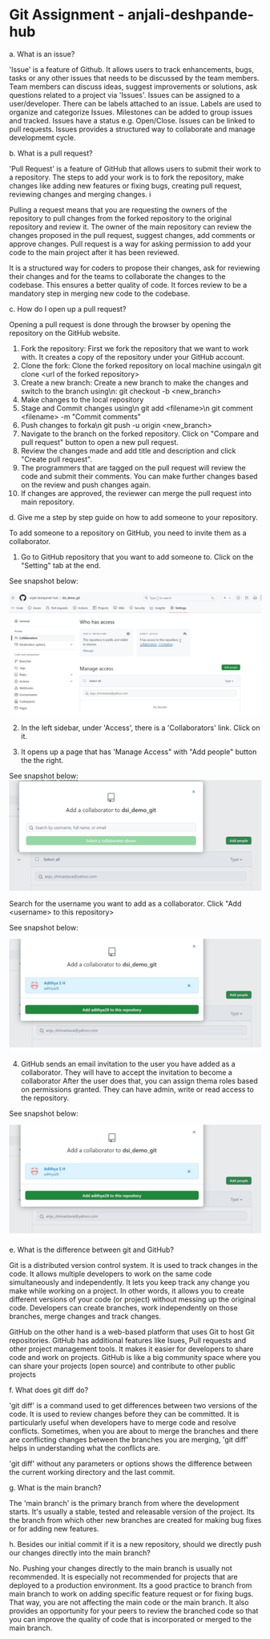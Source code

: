 # Git Assignment - anjali-deshpande-hub

a. What is an issue?

'Issue' is a feature of Github. It allows users to track enhancements, bugs, tasks or any other issues that needs to be discussed by the team members. Team members can discuss ideas, suggest improvements or solutions, ask questions related to a project via 'Issues'. Issues can be assigned to a user/developer. There can be labels attached to an issue. Labels are used to organize and categorize Issues. Milestones can be added to group issues and tracked. Issues have a status e.g. Open/Close. Issues can be linked to pull requests. Issues provides a structured way to collaborate and manage developmemt cycle.  

b. What is a pull request?

'Pull Request' is a feature of GitHub that allows users to submit their work to a repository. The steps to add your work is to fork the repository, make changes like adding new features or fixing bugs, creating pull request, reviewing changes and merging changes. i

Pulling a request means that you are requesting the owners of the repository to pull changes from the forked repository to the original repository and review it. The owner of the main repository can review the changes proposed in the pull request, suggest changes, add comments or approve changes. Pull request is a way for asking permission to add your code to the main project after it has been reviewed.

It is a structured way for coders to propose their changes, ask for reviewing their changes and for the teams to collaborate the changes to the codebase. This ensures a better quality of code. It forces review to be a mandatory step in merging new code to the codebase.

c. How do I open up a pull request?

Opening a pull request is done through the browser by opening the repository on the GitHub website.
1. Fork the repository: First we fork the repository that we want to work with. It creates a copy of the repository under your GitHub account.
2. Clone the fork: Clone the forked repository on local machine usinga\n 
git clone \<url of the forked repository\>
3. Create a new branch: Create a new branch to make the changes and switch to the branch using\n:
git checkout -b \<new_branch\>
4. Make changes to the local repository
5. Stage and Commit changes using\n 
git add \<filename\>\n
git comment \<filename\> -m "Commit comments"
6. Push changes to forka\n
git push -u origin \<new_branch\>
7. Navigate to the branch on the forked repository. Click on "Compare and pull request" button to open a new pull request.
8. Review the changes made and add title and description and click "Create pull request".
9. The programmers that are tagged on the pull request will review the code and submit their comments. You can make further changes based on the review and push changes again.
10. If changes are approved, the reviewer can merge the pull request into main repository.


d. Give me a step by step guide on how to add someone to your repository.

To add someone to a repository on GitHub, you need to invite them as a collaborator. 
1. Go to GitHub repository that you want to add someone to. Click on the "Setting" tab at the end.

See snapshot below:

![Alt text](https://github.com/anjali-deshpande-hub/git_assignment/blob/assignment/image1.jpg "Collaborator")

2. In the left sidebar, under 'Access', there is a 'Collaborators' link. Click on it.

3. It opens up a page that has 'Manage Access" with "Add people" button the the right. 

See snapshot below:
![Alt text](https://github.com/anjali-deshpande-hub/git_assignment/blob/assignment/image2.jpg "Manage Access")

Search for the username you want to add as a collaborator. Click "Add \<username\> to this repository\>

See snapshot below:

![Alt text](https://github.com/anjali-deshpande-hub/git_assignment/blob/assignment/image3.jpg "Manage Access")

4. GitHub sends an email invitation to the user you have added as a collaborator. They will have to accept the invitation to become a collaborator
After the user does that, you can assign thema roles based on permissions granted. They can have admin, write or read access to the repository.

See snapshot below:

![Alt text](https://github.com/anjali-deshpande-hub/git_assignment/blob/assignment/image3.jpg "Manage Access")

e. What is the difference between git and GitHub?

Git is a distributed version control system. It is used to track changes in the code. It allows multiple developers to work on the same code simultaneously and independently. It lets you keep track any change you make while working on a project. In other words, it allows you to create different versions of your code (or project) without messing up the original code. Developers can create branches, work independently on those branches, merge changes and track changes.

GitHub on the other hand is a web-based platform that uses Git to host Git repositories. GitHub has additional features like Isues, Pull requests and other project management tools. It makes it easier for developers to share code and work on projects. GitHub is like a big community space where you can share your projects (open source) and contribute to other public projects

f. What does git diff do?

'git diff' is a command used to get differences between two versions of the code. It is used to review changes before they can be committed. It is particularly useful when developers have to merge code and resolve conflicts. Sometimes, when you are about to merge the branches and there are conflicting changes between the branches you are merging, 'git diff' helps in understanding what the conflicts are.

'git diff' without any parameters or options shows the difference between the current working directory and the last commit.

g. What is the main branch?

The 'main branch' is the primary branch from where the development starts. It's usually a stable, tested and releasable version of the project. Its the branch from which other new branches are created for making bug fixes or for adding new features.

h. Besides our initial commit if it is a new repository, should we directly push our changes directly into the main branch?

No. Pushing your changes directly to the main branch is usually not recommended. It is especially not recommended for projects that are deployed to a production environment. Its a good practice to branch from main branch to work on adding specific feature request or for fixing bugs. That way, you are not affecting the main code or the main branch. It also provides an opportunity for your peers to review the branched code so that you can improve the quality of code that is incorporated or merged to the main branch.  
